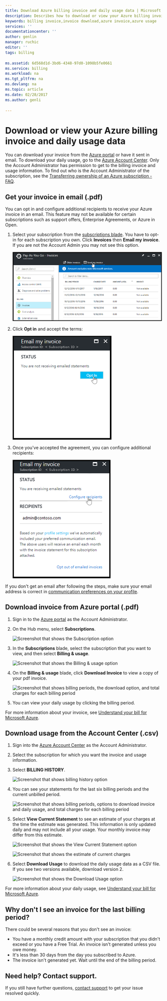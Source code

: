 ```yaml
---
title: Download Azure billing invoice and daily usage data | Microsoft Docs
description: Describes how to download or view your Azure billing invoice and daily usage data.
keywords: billing invoice,invoice download,azure invoice,azure usage
services: ''
documentationcenter: ''
author: genlin
manager: ruchic
editor: ''
tags: billing

ms.assetid: 6d568d1d-3bd6-4348-97d0-1098b5fe0661
ms.service: billing
ms.workload: na
ms.tgt_pltfrm: na
ms.devlang: na
ms.topic: article
ms.date: 02/28/2017
ms.author: genli

---
```

# Download or view your Azure billing invoice and daily usage data
You can download your invoice from the [Azure portal](https://portal.azure.com/#blade/Microsoft_Azure_Billing/SubscriptionsBlade) or have it sent in email. To download your daily usage, go to the [Azure Account Center](https://account.windowsazure.com). Only the Account Administrator has permission to get to the billing invoice and usage information. To find out who is the Account Administrator of the subscription, see the [Transferring ownership of an Azure subscription - FAQ](billing-subscription-transfer.md#faq).

## Get your invoice in email (.pdf)
You can opt in and configure additional recipients to receive your Azure invoice in an email. This feature may not be available for certain subscriptions such as support offers, Enterprise Agreements, or Azure in Open.

1. Select your subscription from the [subscriptions blade](https://portal.azure.com/#blade/Microsoft_Azure_Billing/SubscriptionsBlade). You have to opt-in for each subscription you own. Click **Invoices** then **Email my invoice**. If you are not the Account Admin you may not see this option.

    ![Screenshot that shows the opt-in flow](./media/billing-download-azure-invoice-daily-usage-date/InvoicesDeepLink.PNG)
    
2. Click **Opt in** and accept the terms:

    ![Screenshot that shows the opt-in flow](./media/billing-download-azure-invoice-daily-usage-date/InvoiceArticleStep2.PNG)
 
3. Once you've accepted the agreement, you can configure additional recipients:

    ![Screenshot that shows the opt-in flow](./media/billing-download-azure-invoice-daily-usage-date/InvoiceArticleStep3.PNG)
    
If you don't get an email after following the steps, make sure your email address is correct in [communication preferences on your profile](https://account.windowsazure.com/profile).


## Download invoice from Azure portal (.pdf)

1. Sign in to the [Azure portal](https://portal.azure.com) as the Account Administrator. 
2. On the Hub menu, select **Subscriptions**. 

    ![Screenshot that shows the Subscription option](./media/billing-download-azure-invoice-daily-usage-date/submenu.png) 

3. In the **Subscriptions** blade, select the subscription that you want to view, and then select **Billing & usage**. 

    ![Screenshot that shows the Billing & usage option](./media/billing-download-azure-invoice-daily-usage-date/billingandusage.png) 

4. On the **Billing & usage** blade, click **Download Invoice** to view a copy of your pdf invoice. 

    ![Screenshot that shows billing periods, the download option, and total charges for each billing period](./media/billing-download-azure-invoice-daily-usage-date/billing4.png)

5. You can view your daily usage by clicking the billing period. 

For more information about your invoice, see [Understand your bill for Microsoft Azure](billing-understand-your-bill.md).

## Download usage from the Account Center (.csv)
1. Sign into the [Azure Account Center](https://account.windowsazure.com/subscriptions) as the Account Administrator.
2. Select the subscription for which you want the invoice and usage information.
3. Select **BILLING HISTORY**. 

    ![Screenshot that shows billing history option](./media/billing-download-azure-invoice-daily-usage-date/Billinghisotry.png)

4. You can see your statements for the last six billing periods and the current unbilled period. 

    ![Screenshot that shows billing periods, options to download invoice and daily usage, and total charges for each billing period](./media/billing-download-azure-invoice-daily-usage-date/billingSum.png)

5. Select **View Current Statement** to see an estimate of your charges at the time the estimate was generated. This information is only updated daily and may not include all your usage. Your monthly invoice may differ from this estimate.

    ![Screenshot that shows the View Current Statement option](./media/billing-download-azure-invoice-daily-usage-date/billingSum2.png)

    ![Screenshot that shows the estimate of current charges](./media/billing-download-azure-invoice-daily-usage-date/billingSum3.png)

6. Select **Download Usage** to download the daily usage data as a CSV file. If you see two versions available, download version 2.

    ![Screenshot that shows the Download Usage option](./media/billing-download-azure-invoice-daily-usage-date/DLusage.png)

For more information about your daily usage, see [Understand your bill for Microsoft Azure](billing-understand-your-bill.md).

## <a name="noinvoice"></a> Why don't I see an invoice for the last billing period?
There could be several reasons that you don't see an invoice:
- You have a monthly credit amount with your subscription that you didn't exceed or you have a Free Trial. An invoice isn't generated unless you owe money.
- It's less than 30 days from the day you subscribed to Azure.
- The invoice isn't generated yet. Wait until the end of the billing period.

## Need help? Contact support.
If you still have further questions, [contact support](https://portal.azure.com/?#blade/Microsoft_Azure_Support/HelpAndSupportBlade) to get your issue resolved quickly.

